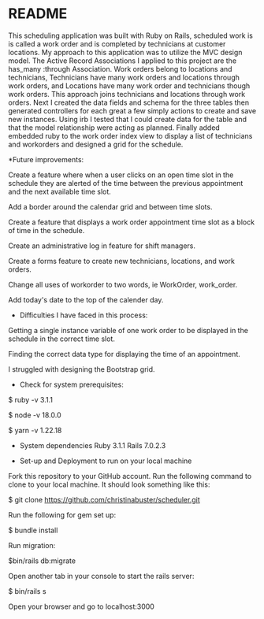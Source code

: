 # README

This scheduling application was built with Ruby on Rails, scheduled work is is called a work order and is completed by technicians at customer locations. My approach to this application was to utilize the MVC design model. The Active Record Associations I applied to this project are the has_many :through Association. Work orders belong to locations and technicians, Technicians have many work orders and locations through work orders, and Locations have many work order and technicians though work orders. This approach joins technicians and locations through work orders. Next I created the data fields and schema for the three tables then generated controllers for each great a few simply actions to create and save new instances. Using irb I tested that I could create data for the table and that the model relationship were acting as planned. Finally added embedded ruby to the work order index view to display a list of technicians and workorders and designed a grid for the schedule.

*Future improvements:

Create a feature where when a user clicks on an open time slot in the schedule they are alerted of the time between the previous appointment and the next available time slot.

Add a border around the calendar grid and between time slots.

Create a feature that displays a work order appointment time slot as a block of time in the schedule.

Create an administrative log in feature for shift managers.

Create a forms feature to create new technicians, locations, and work orders.

Change all uses of workorder to two words, ie WorkOrder, work_order.

Add today's date to the top of the calender day.

* Difficulties I have faced in this process:

Getting a single instance variable of one work order to be displayed in the schedule in the correct time slot.

Finding the correct data type for displaying the time of an appointment.

I struggled with designing the Bootstrap grid.


* Check for system prerequisites:

$ ruby -v
3.1.1

$ node -v
18.0.0

$ yarn -v
1.22.18

* System dependencies
Ruby 3.1.1
Rails 7.0.2.3


* Set-up and Deployment to run on your local machine

Fork this repository to your GitHub account. Run the following command to clone to your local machine. It should look something like this:

$ git clone https://github.com/christinabuster/scheduler.git

Run the following for gem set up:

$ bundle install

Run migration:

$bin/rails db:migrate

Open another tab in your console to start the rails server:

$ bin/rails s

Open your browser and go to localhost:3000
